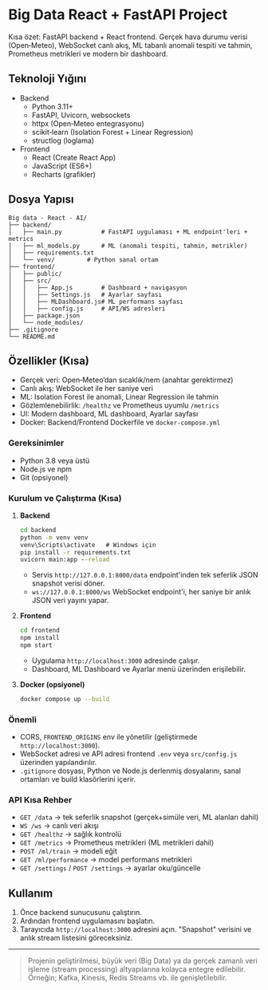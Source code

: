 # Big Data React + FastAPI Project

Kısa özet: FastAPI backend + React frontend. Gerçek hava durumu verisi (Open‑Meteo), WebSocket canlı akış, ML tabanlı anomali tespiti ve tahmin, Prometheus metrikleri ve modern bir dashboard.

## Teknoloji Yığını

- Backend
  - Python 3.11+
  - FastAPI, Uvicorn, websockets
  - httpx (Open‑Meteo entegrasyonu)
  - scikit‑learn (Isolation Forest + Linear Regression)
  - structlog (loglama)
- Frontend
  - React (Create React App)
  - JavaScript (ES6+)
  - Recharts (grafikler)

## Dosya Yapısı

```text
Big data - React - AI/
├── backend/
│   ├── main.py           # FastAPI uygulaması + ML endpoint'leri + metrics
│   ├── ml_models.py      # ML (anomali tespiti, tahmin, metrikler)
│   ├── requirements.txt
│   └── venv/         # Python sanal ortam
├── frontend/
│   ├── public/
│   ├── src/
│   │   ├── App.js        # Dashboard + navigasyon
│   │   ├── Settings.js   # Ayarlar sayfası
│   │   ├── MLDashboard.js# ML performans sayfası
│   │   ├── config.js     # API/WS adresleri
│   ├── package.json
│   └── node_modules/
├── .gitignore
└── README.md
```

## Özellikler (Kısa)

- Gerçek veri: Open‑Meteo’dan sıcaklık/nem (anahtar gerektirmez)
- Canlı akış: WebSocket ile her saniye veri
- ML: Isolation Forest ile anomali, Linear Regression ile tahmin
- Gözlemlenebilirlik: `/healthz` ve Prometheus uyumlu `/metrics`
- UI: Modern dashboard, ML dashboard, Ayarlar sayfası
- Docker: Backend/Frontend Dockerfile ve `docker-compose.yml`

### Gereksinimler

- Python 3.8 veya üstü
- Node.js ve npm
- Git (opsiyonel)

### Kurulum ve Çalıştırma (Kısa)

1. **Backend**

   ```cmd
   cd backend
   python -m venv venv
   venv\Scripts\activate   # Windows için
   pip install -r requirements.txt
   uvicorn main:app --reload
   ```

   - Servis `http://127.0.0.1:8000/data` endpoint'inden tek seferlik JSON snapshot verisi döner.
   - `ws://127.0.0.1:8000/ws` WebSocket endpoint'i, her saniye bir anlık JSON veri yayını yapar.

2. **Frontend**

   ```cmd
   cd frontend
   npm install
   npm start
   ```

   - Uygulama `http://localhost:3000` adresinde çalışır.
   - Dashboard, ML Dashboard ve Ayarlar menü üzerinden erişilebilir.

3. **Docker (opsiyonel)**

   ```bash
   docker compose up --build
   ```

### Önemli

- CORS, `FRONTEND_ORIGINS` env ile yönetilir (geliştirmede `http://localhost:3000`).
- WebSocket adresi ve API adresi frontend `.env` veya `src/config.js` üzerinden yapılandırılır.
- `.gitignore` dosyası, Python ve Node.js derlenmiş dosyalarını, sanal ortamları ve build klasörlerini içerir.

### API Kısa Rehber

- `GET /data` → tek seferlik snapshot (gerçek+simüle veri, ML alanları dahil)
- `WS /ws` → canlı veri akışı
- `GET /healthz` → sağlık kontrolü
- `GET /metrics` → Prometheus metrikleri (ML metrikleri dahil)
- `POST /ml/train` → modeli eğit
- `GET /ml/performance` → model performans metrikleri
- `GET /settings` / `POST /settings` → ayarlar oku/güncelle

## Kullanım

1. Önce backend sunucusunu çalıştırın.
2. Ardından frontend uygulamasını başlatın.
3. Tarayıcıda `http://localhost:3000` adresini açın. "Snapshot" verisini ve anlık stream listesini göreceksiniz.

---

> Projenin geliştirilmesi, büyük veri (Big Data) ya da gerçek zamanlı veri işleme (stream processing) altyapılarına kolayca entegre edilebilir. Örneğin; Kafka, Kinesis, Redis Streams vb. ile genişletilebilir.
